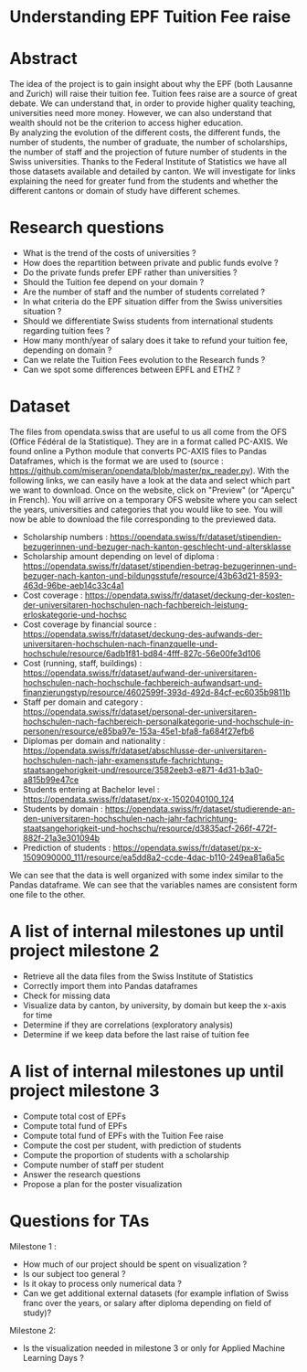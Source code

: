 # Understanding EPF Tuition Fee raise

# Abstract

The idea of the project is to gain insight about why the EPF (both Lausanne and Zurich) will raise their tuition fee. Tuition fees raise are a source of great debate. We can understand that, in order to provide higher quality teaching, universities need more money. However, we can also understand that wealth should not be the criterion to access higher education.  
By analyzing the evolution of the different costs, the different funds, the number of students, the number of graduate, the number of scholarships, the number of staff and the projection of future number of students in the Swiss universities. Thanks to the Federal Institute of Statistics we have all those datasets available and detailed by canton. We will investigate for links explaining the need for greater fund from the students and whether the different cantons or domain of study have different schemes.


# Research questions

- What is the trend of the costs of universities ?
- How does the repartition between private and public funds evolve ?
- Do the private funds prefer EPF rather than universities ?
- Should the Tuition fee depend on your domain ?
- Are the number of staff and the number of students correlated ?
- In what criteria do the EPF situation differ from the Swiss universities situation ?
- Should we differentiate Swiss students from international students regarding tuition fees ?
- How many month/year of salary does it take to refund your tuition fee, depending on domain ?
- Can we relate the Tuition Fees evolution to the Research funds ?
- Can we spot some differences between EPFL and ETHZ ?

# Dataset

The files from opendata.swiss that are useful to us all come from the OFS (Office Fédéral de la Statistique). They are in a format called PC-AXIS. We found online a Python module that converts PC-AXIS files to Pandas Dataframes, which is the format we are used to (source : https://github.com/miseran/opendata/blob/master/px_reader.py).
With the following links, we can easily have a look at the data and select which part we want to download. Once on the website, click on "Preview" (or "Aperçu" in French). You will arrive on a temporary OFS website where you can select the years, universities and categories that you would like to see. You will now be able to download the file corresponding to the previewed data.

- Scholarship numbers : https://opendata.swiss/fr/dataset/stipendien-bezugerinnen-und-bezuger-nach-kanton-geschlecht-und-altersklasse
- Scholarship amount depending on level of diploma : https://opendata.swiss/fr/dataset/stipendien-betrag-bezugerinnen-und-bezuger-nach-kanton-und-bildungsstufe/resource/43b63d21-8593-463d-96be-aeb14c33c4a1
- Cost coverage : https://opendata.swiss/fr/dataset/deckung-der-kosten-der-universitaren-hochschulen-nach-fachbereich-leistung-erloskategorie-und-hochsc
- Cost coverage by financial source : https://opendata.swiss/fr/dataset/deckung-des-aufwands-der-universitaren-hochschulen-nach-finanzquelle-und-hochschule/resource/6adb1f81-bd84-4fff-827c-56e00fe3d106
- Cost (running, staff, buildings) : https://opendata.swiss/fr/dataset/aufwand-der-universitaren-hochschulen-nach-hochschule-fachbereich-aufwandsart-und-finanzierungstyp/resource/4602599f-393d-492d-84cf-ec6035b9811b
- Staff per domain and category : https://opendata.swiss/fr/dataset/personal-der-universitaren-hochschulen-nach-fachbereich-personalkategorie-und-hochschule-in-personen/resource/e85ba97e-153a-45e1-bfa8-fa684f27efb6
- Diplomas per domain and nationality : https://opendata.swiss/fr/dataset/abschlusse-der-universitaren-hochschulen-nach-jahr-examensstufe-fachrichtung-staatsangehorigkeit-und/resource/3582eeb3-e871-4d31-b3a0-a815b99e47ce
- Students entering at Bachelor level : https://opendata.swiss/fr/dataset/px-x-1502040100_124
- Students by domain : https://opendata.swiss/fr/dataset/studierende-an-den-universitaren-hochschulen-nach-jahr-fachrichtung-staatsangehorigkeit-und-hochschu/resource/d3835acf-266f-472f-882f-21a3e301094b
- Prediction of students : https://opendata.swiss/fr/dataset/px-x-1509090000_111/resource/ea5dd8a2-ccde-4dac-b110-249ea81a6a5c

We can see that the data is well organized with some index similar to the Pandas dataframe. We can see that the variables names are consistent form one file to the other.

# A list of internal milestones up until project milestone 2

- Retrieve all the data files from the Swiss Institute of Statistics
- Correctly import them into Pandas dataframes
- Check for missing data
- Visualize data by canton, by university, by domain but keep the x-axis for time
- Determine if they are correlations (exploratory analysis)
- Determine if we keep data before the last raise of tuition fee

# A list of internal milestones up until project milestone 3
- Compute total cost of EPFs
- Compute total fund of EPFs
- Compute total fund of EPFs with the Tuition Fee raise
- Compute the cost per student, with prediction of students
- Compute the proportion of students with a scholarship
- Compute number of staff per student
- Answer the research questions
- Propose a plan for the poster visualization

# Questions for TAs
Milestone 1 :
- How much of our project should be spent on visualization ?
- Is our subject too general ?
- Is it okay to process only numerical data ?
- Can we get additional external datasets (for example inflation of Swiss franc over the years, or salary after diploma depending on field of study)?

Milestone 2:
- Is the visualization needed in milestone 3 or only for Applied Machine Learning Days ?
